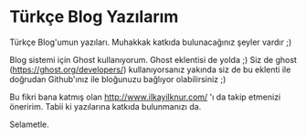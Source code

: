 # Türkçe Blog Yazılarım
Türkçe Blog'umun yazıları. Muhakkak katkıda bulunacağınız şeyler vardır ;)

Blog sistemi için Ghost kullanıyorum. Ghost eklentisi de yolda ;) Siz de ghost (https://ghost.org/developers/) kullanıyorsanız yakında siz de bu eklenti ile doğrudan Github'ınız ile bloğunuzu bağlıyor olabilirsiniz ;)

Bu fikri bana katmış olan http://www.ilkayilknur.com/ 'ı da takip etmenizi öneririm. Tabii ki yazılarına katkıda bulunmanızı da.

Selametle.
